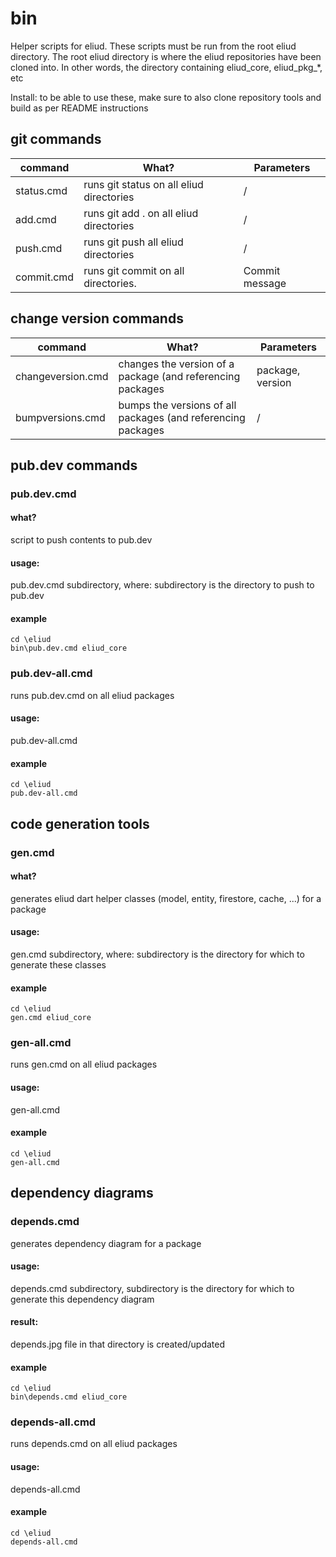 # bin

Helper scripts for eliud. These scripts must be run from the root eliud directory. The root eliud directory
is where the eliud repositories have been cloned into. In other words, the directory containing eliud_core, eliud_pkg_*, etc

Install: to be able to use these, make sure to also clone repository tools and build as per README instructions

## git commands

|command|What?|Parameters                   |
|-------|-----|-----------------------------|
|status.cmd|runs git status on all eliud directories|/|
|add.cmd|runs git add . on all eliud directories|/|
|push.cmd|runs git push all eliud directories|/|
|commit.cmd|runs git commit on all directories.|Commit message|

## change version commands

|command|What?|Parameters                   |
|-------|-----|-----------------------------|
|changeversion.cmd|changes the version of a package (and referencing packages|package, version|
|bumpversions.cmd|bumps the versions of all packages (and referencing packages|/|

## pub.dev commands
### pub.dev.cmd

#### what?
script to push contents to pub.dev

#### usage: 
pub.dev.cmd subdirectory, where: subdirectory is the directory to push to pub.dev

#### example
```
cd \eliud
bin\pub.dev.cmd eliud_core
```

### pub.dev-all.cmd
runs pub.dev.cmd on all eliud packages

#### usage: 
pub.dev-all.cmd

#### example
```
cd \eliud
pub.dev-all.cmd
```

## code generation tools

### gen.cmd
#### what?
generates eliud dart helper classes (model, entity, firestore, cache, ...) for a package

#### usage: 
gen.cmd subdirectory, where: subdirectory is the directory for which to generate these classes

#### example
```
cd \eliud
gen.cmd eliud_core
```

### gen-all.cmd
runs gen.cmd on all eliud packages

#### usage: 
gen-all.cmd

#### example
```
cd \eliud
gen-all.cmd
```

## dependency diagrams

### depends.cmd
generates dependency diagram for a package

#### usage: 
depends.cmd subdirectory, subdirectory is the directory for which to generate this dependency diagram

#### result: 
depends.jpg file in that directory is created/updated

#### example
```
cd \eliud
bin\depends.cmd eliud_core
```

### depends-all.cmd
runs depends.cmd on all eliud packages

#### usage: 
depends-all.cmd

#### example
```
cd \eliud
depends-all.cmd
```


